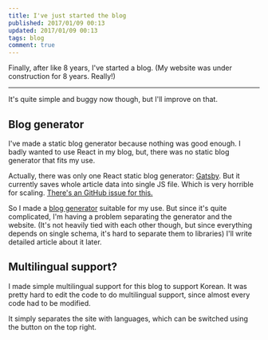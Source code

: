 ```yaml
---
title: I've just started the blog
published: 2017/01/09 00:13
updated: 2017/01/09 00:13
tags: blog
comment: true
---
```

Finally, after like 8 years, I've started a blog. (My website was under
construction for 8 years. Really!)

---

It's quite simple and buggy now though, but I'll improve on that.

## Blog generator
I've made a static blog generator because nothing was good enough. I badly
wanted to use React in my blog, but, there was no static blog generator that
fits my use.

Actually, there was only one React static blog generator:
[Gatsby](https://github.com/gatsbyjs). But it currently saves whole article
data into single JS file. Which is very horrible for scaling.
[There's an GitHub issue for this.](https://github.com/gatsbyjs/gatsby/issues/431)

So I made a [blog generator](https://github.com/yoo2001818/kkiro.kr) suitable
for my use. But since it's quite complicated, I'm having a problem separating
the generator and the website. (It's not heavily tied with each other though,
but since everything depends on single schema, it's hard to separate them to
libraries)
I'll write detailed article about it later.

## Multilingual support?
I made simple multilingual support for this blog to support Korean.
It was pretty hard to edit the code to do multilingual support, since almost
every code had to be modified.

It simply separates the site with languages, which can be switched using
the button on the top right.

